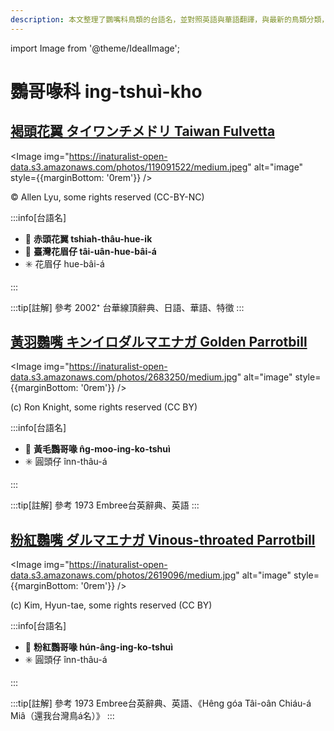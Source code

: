 ```yaml
---
description: 本文整理了鸚嘴科鳥類的台語名，並對照英語與華語翻譯，與最新的鳥類分類，期待能夠供未來的台語鳥類圖鑑當作參考
---
```


import Image from '@theme/IdealImage';

# 鸚哥喙科 ing-tshuì-kho

## [褐頭花翼 タイワンチメドリ Taiwan Fulvetta](https://ebird.org/species/taiful1)

<Image img="https://inaturalist-open-data.s3.amazonaws.com/photos/119091522/medium.jpeg" alt="image" style={{marginBottom: '0rem'}} />

<div className="image-caption">
© Allen Lyu, some rights reserved (CC-BY-NC)
</div>

:::info[台語名]

- 🎯 **赤頭花翼 tshiah-thâu-hue-i̍k**
- 🎯 **臺灣花眉仔 tâi-uân-hue-bâi-á**
- ✳️ 花眉仔 hue-bâi-á

:::

:::tip[註解]
參考 2002⁺ 台華線頂辭典、日語、華語、特徵
:::

## [黃羽鸚嘴 キンイロダルマエナガ Golden Parrotbill](https://ebird.org/species/golpar2)

<Image img="https://inaturalist-open-data.s3.amazonaws.com/photos/2683250/medium.jpg" alt="image" style={{marginBottom: '0rem'}} />

<div className="image-caption">
(c) Ron Knight, some rights reserved (CC BY)
</div>

:::info[台語名]

- 🎯 **黃毛鸚哥喙 n̂g-moo-ing-ko-tshuì**
- ✳️ 圓頭仔 înn-thâu-á

:::

:::tip[註解]
參考 1973 Embree台英辭典、英語
:::

## [粉紅鸚嘴 ダルマエナガ Vinous-throated Parrotbill](https://ebird.org/species/vitpar1)

<Image img="https://inaturalist-open-data.s3.amazonaws.com/photos/2619096/medium.jpg" alt="image" style={{marginBottom: '0rem'}} />

<div className="image-caption">
(c) Kim, Hyun-tae, some rights reserved (CC BY)
</div>

:::info[台語名]

- 🎯 **粉紅鸚哥喙 hún-âng-ing-ko-tshuì**
- ✳️ 圓頭仔 înn-thâu-á

:::

:::tip[註解]
參考 1973 Embree台英辭典、英語、《Hêng góa Tâi-oân Chiáu-á Miâ（還我台灣鳥á名）》
:::
